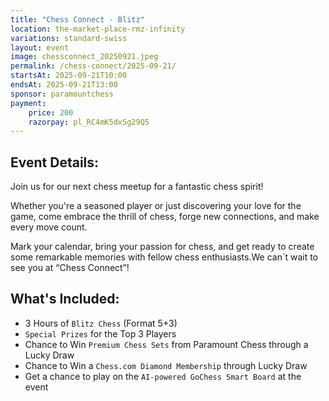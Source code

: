 ```yaml
---
title: "Chess Connect - Blitz"
location: the-market-place-rmz-infinity
variations: standard-swiss
layout: event
image: chessconnect_20250921.jpeg
permalink: /chess-connect/2025-09-21/
startsAt: 2025-09-21T10:00
endsAt: 2025-09-21T13:00
sponsor: paramountchess
payment:
    price: 200
    razorpay: pl_RC4mK5dxSg29Q5
---
```

## Event Details:

Join us for our next chess meetup for a fantastic chess
spirit!

Whether you're a seasoned player or just discovering your love
for the game, come embrace the thrill of chess, forge new connections, and
make every move count. 

Mark your calendar, bring your passion for chess, and get ready to create some remarkable memories with fellow chess enthusiasts.We can`t wait to see you at “Chess Connect”!



## What's Included:
- 3 Hours of `Blitz Chess` (Format 5+3)
- `Special Prizes` for the Top 3 Players
- Chance to Win `Premium Chess Sets` from Paramount Chess through a Lucky Draw
- Chance to Win a `Chess.com Diamond Membership` through Lucky Draw
- Get a chance to play on the `AI-powered GoChess Smart Board` at the event

